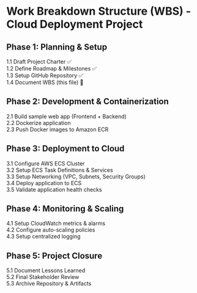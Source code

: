 # Work Breakdown Structure (WBS) - Cloud Deployment Project

## Phase 1: Planning & Setup
1.1 Draft Project Charter ✅  
1.2 Define Roadmap & Milestones ✅  
1.3 Setup GitHub Repository ✅  
1.4 Document WBS (this file) 🔄  

## Phase 2: Development & Containerization
2.1 Build sample web app (Frontend + Backend)  
2.2 Dockerize application  
2.3 Push Docker images to Amazon ECR  

## Phase 3: Deployment to Cloud
3.1 Configure AWS ECS Cluster  
3.2 Setup ECS Task Definitions & Services  
3.3 Setup Networking (VPC, Subnets, Security Groups)  
3.4 Deploy application to ECS  
3.5 Validate application health checks  

## Phase 4: Monitoring & Scaling
4.1 Setup CloudWatch metrics & alarms  
4.2 Configure auto-scaling policies  
4.3 Setup centralized logging  

## Phase 5: Project Closure
5.1 Document Lessons Learned  
5.2 Final Stakeholder Review  
5.3 Archive Repository & Artifacts  

